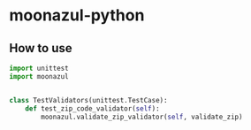 # moonazul-python

## How to use
```python
import unittest
import moonazul


class TestValidators(unittest.TestCase):
    def test_zip_code_validator(self):
        moonazul.validate_zip_validator(self, validate_zip)

```